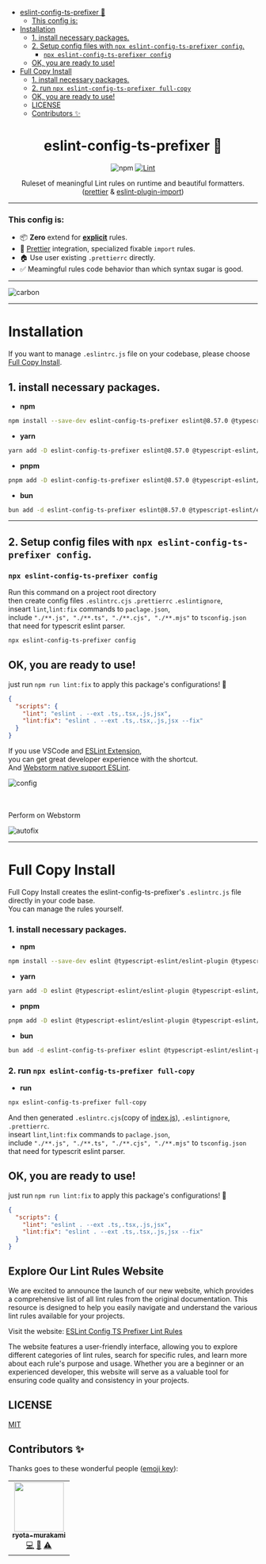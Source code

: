 <!-- START doctoc generated TOC please keep comment here to allow auto update -->
<!-- DON'T EDIT THIS SECTION, INSTEAD RE-RUN doctoc TO UPDATE -->

- [eslint-config-ts-prefixer 🌈](#eslint-config-ts-prefixer-)
  - [This config is:](#this-config-is)
- [Installation](#installation)
  - [1. install necessary packages.](#1-install-necessary-packages)
  - [2. Setup config files with `npx eslint-config-ts-prefixer config`.](#2-setup-config-files-with-npx-eslint-config-ts-prefixer-config)
    - [`npx eslint-config-ts-prefixer config`](#npx-eslint-config-ts-prefixer-config)
  - [OK, you are ready to use!](#ok-you-are-ready-to-use)
- [Full Copy Install](#full-copy-install)
  - [1. install necessary packages.](#1-install-necessary-packages-1)
  - [2. run `npx eslint-config-ts-prefixer full-copy`](#2-run-npx-eslint-config-ts-prefixer-full-copy)
  - [OK, you are ready to use!](#ok-you-are-ready-to-use-1)
  - [LICENSE](#license)
  - [Contributors ✨](#contributors-)

<!-- END doctoc generated TOC please keep comment here to allow auto update -->

<div align="center">
<h1>eslint-config-ts-prefixer 🌈</h1>

![npm](https://img.shields.io/npm/dm/eslint-config-ts-prefixer)
[![Lint](https://github.com/laststance/eslint-config-ts-prefixer/actions/workflows/lint.yml/badge.svg)](https://github.com/laststance/eslint-config-ts-prefixer/actions/workflows/lint.yml)

<p>Ruleset of meaningful Lint rules on runtime and beautiful formatters. (<a href="https://prettier.io/">prettier</a> & <a href="https://www.npmjs.com/package/eslint-plugin-import">eslint-plugin-import</a>)
</div>

---

### This config is:

- 📦 **Zero** extend for [**explicit**](https://github.com/laststance/eslint-config-ts-prefixer/blob/main/index.js) rules.
- 💅 [Prettier](https://prettier.io/) integration, specialized fixable `import` rules.
- 🏠 Use user existing `.prettierrc` directly.
- ✅ Meamingful rules code behavior than which syntax sugar is good.

---

![carbon](https://github.com/laststance/eslint-config-ts-prefixer/assets/5501268/ecd9b954-adf3-48ab-a406-5506070aafd1)

---

# Installation

If you want to manage `.eslintrc.js` file on your codebase, please choose [Full Copy Install](#full-copy-install).

## 1. install necessary packages.

- **npm**

```bash
npm install --save-dev eslint-config-ts-prefixer eslint@8.57.0 @typescript-eslint/eslint-plugin @typescript-eslint/parser typescript eslint-plugin-import eslint-import-resolver-typescript eslint-plugin-prettier prettier
```

- **yarn**

```bash
yarn add -D eslint-config-ts-prefixer eslint@8.57.0 @typescript-eslint/eslint-plugin @typescript-eslint/parser typescript eslint-plugin-import eslint-import-resolver-typescript eslint-plugin-prettier prettier
```

- **pnpm**

```bash
pnpm add -D eslint-config-ts-prefixer eslint@8.57.0 @typescript-eslint/eslint-plugin @typescript-eslint/parser typescript eslint-plugin-import eslint-import-resolver-typescript eslint-plugin-prettier prettier
```

- **bun**

```bash
bun add -d eslint-config-ts-prefixer eslint@8.57.0 @typescript-eslint/eslint-plugin @typescript-eslint/parser typescript eslint-plugin-import eslint-import-resolver-typescript eslint-plugin-prettier prettier
```

---

## 2. Setup config files with `npx eslint-config-ts-prefixer config`.

### `npx eslint-config-ts-prefixer config`

Run this command on a project root directory  
then create config files `.eslintrc.cjs` `.prettierrc` `.eslintignore`,  
inseart `lint`,`lint:fix` commands to `paclage.json`,  
include `"./**.js", "./**.ts", "./**.cjs", "./**.mjs"` to `tsconfig.json` that need for typescrit eslint parser.

```bash
npx eslint-config-ts-prefixer config
```

## OK, you are ready to use!

just run `npm run lint:fix` to apply this package's configurations! 🎉

```json
{
  "scripts": {
    "lint": "eslint . --ext .ts,.tsx,.js,jsx",
    "lint:fix": "eslint . --ext .ts,.tsx,.js,jsx --fix"
  }
}
```

If you use VSCode and [ESLint Extension](https://marketplace.visualstudio.com/items?itemName=dbaeumer.vscode-eslint),  
you can get great developer experience with the shortcut.  
And [Webstorm native support ESLint](https://www.jetbrains.com/help/webstorm/eslint.html#ws_eslint_configure_run_eslint_on_save).

<div align="left">
  <img src="./assets/extension.png" alt="config"/>
</div>

<br>
<br>

<div align="leftr">
  <p>Perform on Webstorm</p>
    <img src="./assets/autofix.gif" alt="autofix" />
</div>

---

# Full Copy Install

Full Copy Install creates the eslint-config-ts-prefixer's `.eslintrc.js` file directly in your code base.  
You can manage the rules yourself.

### 1. install necessary packages.

- **npm**

```bash
npm install --save-dev eslint @typescript-eslint/eslint-plugin @typescript-eslint/parser typescript eslint-plugin-import eslint-import-resolver-typescript eslint-plugin-prettier eslint-plugin-sort-keys-custom-order prettier
```

- **yarn**

```bash
yarn add -D eslint @typescript-eslint/eslint-plugin @typescript-eslint/parser typescript eslint-plugin-import eslint-import-resolver-typescript eslint-plugin-prettier eslint-plugin-sort-keys-custom-order prettier
```

- **pnpm**

```bash
pnpm add -D eslint @typescript-eslint/eslint-plugin @typescript-eslint/parser typescript eslint-plugin-import eslint-import-resolver-typescript eslint-plugin-prettier eslint-plugin-sort-keys-custom-order prettier
```

- **bun**

```bash
bun add -d eslint-config-ts-prefixer eslint @typescript-eslint/eslint-plugin @typescript-eslint/parser typescript eslint-plugin-import eslint-import-resolver-typescript eslint-plugin-prettier eslint-plugin-sort-keys-custom-order prettier
```

### 2. run `npx eslint-config-ts-prefixer full-copy`

- **run**

```bash
npx eslint-config-ts-prefixer full-copy
```

And then generated `.eslintrc.cjs`(copy of [index.js](./index.cjs)), `.eslintignore`, `.prettierrc`.  
inseart `lint`,`lint:fix` commands to `paclage.json`,  
include `"./**.js", "./**.ts", "./**.cjs", "./**.mjs"` to `tsconfig.json` that need for typescrit eslint parser.

## OK, you are ready to use!

just run `npm run lint:fix` to apply this package's configurations! 🎉

```json
{
  "scripts": {
    "lint": "eslint . --ext .ts,.tsx,.js,jsx",
    "lint:fix": "eslint . --ext .ts,.tsx,.js,jsx --fix"
  }
}
```

## Explore Our Lint Rules Website

We are excited to announce the launch of our new website, which provides a comprehensive list of all lint rules from the original documentation. This resource is designed to help you easily navigate and understand the various lint rules available for your projects.

Visit the website: [ESLint Config TS Prefixer Lint Rules](https://example.com/lint-rules)

The website features a user-friendly interface, allowing you to explore different categories of lint rules, search for specific rules, and learn more about each rule's purpose and usage. Whether you are a beginner or an experienced developer, this website will serve as a valuable tool for ensuring code quality and consistency in your projects.

## LICENSE

[MIT](https://opensource.org/license/mit/)

## Contributors ✨

Thanks goes to these wonderful people ([emoji key](https://allcontributors.org/docs/en/emoji-key)):

<!-- ALL-CONTRIBUTORS-LIST:START - Do not remove or modify this section -->
<!-- prettier-ignore-start -->
<!-- markdownlint-disable -->
<table>
  <tr>
    <td align="center"><a href="http://ryota-murakami.github.io/"><img src="https://avatars1.githubusercontent.com/u/5501268?s=400&u=7bf6b1580b95930980af2588ef0057f3e9ec1ff8&v=4?s=100" width="100px;" alt=""/><br /><sub><b>ryota-murakami</b></sub></a><br /><a href="https://github.com/laststance/create-react-app-vite/commits?author=ryota-murakami" title="Code">💻</a> <a href="https://github.com/laststance/create-react-app-vite/commits?author=ryota-murakami" title="Documentation">📖</a> <a href="https://github.com/laststance/create-react-app-vite/commits?author=ryota-murakami" title="Tests">⚠️</a></td>
  </tr>
</table>

<!-- markdownlint-restore -->
<!-- prettier-ignore-end -->

<!-- ALL-CONTRIBUTORS-LIST:END -->
